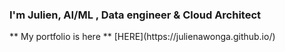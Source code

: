 <h3>I'm Julien, AI/ML , Data engineer & Cloud Architect</h3>
** My portfolio is here ** [HERE](https://julienawonga.github.io/)
